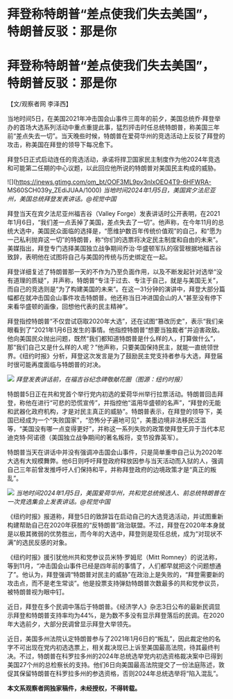 # 拜登称特朗普“差点使我们失去美国”，特朗普反驳：那是你

# 拜登称特朗普“差点使我们失去美国”，特朗普反驳：那是你

【文/观察者网 李泽西】

当地时间5日，在美国2021年冲击国会山事件三周年的前夕，美国总统乔·拜登举办的首场大选系列活动中重点重提此事，猛烈抨击时任总统特朗普，称美国三年前“差点失去一切”。当天晚些时候，特朗普在爱荷华州的竞选活动上反驳了拜登的攻击，称美国在拜登的领导下每况愈下。

拜登5日正式启动连任的竞选活动，承诺将捍卫国家民主制度作为他2024年竞选和可能第二任期的中心议题，以此回应他所说的特朗普对美国民主构成的威胁。

![](https://inews.gtimg.com/om_bt/OOF3ML9pv3nlxOEO4T9-6HFWRA-
MS60SCH039y_ZEdiJUAA/1000) _当地时间2024年1月5日，美国宾夕法尼亚州，美国总统拜登发表讲话。@视觉中国_

拜登当天在宾夕法尼亚州福吉谷（Valley
Forge）发表讲话时公开表明，在2021年1月6日，“我们差一点丢掉了美国，差点失去了一切”。他声称，在今年11月的总统大选中，美国民众面临的选择是，“愿维护数百年传统价值观”的自己，和“愿为一己私利抛弃这一切”的特朗普，称“你们的选票将决定民主制度和自由的未来”。美媒指出，拜登专门选择美国独立战争期间乔治·华盛顿军队的宿营根据地福吉谷致辞，表明他在试图将自己与美国的传统与历史绑定在一起。

拜登详细复述了特朗普那一天的不作为乃至负面作用，以及不断发起针对选举“没有道理的质疑”，并声称，特朗普“专注于过去、专注于自己，就是与美国无关”，而自己的竞选则是“为了构建美国的未来”。在这一31分钟的演讲中，拜登大部分篇幅都在就冲击国会山事件攻击特朗普。他还称当日冲进国会山的人“甚至没有停下来看华盛顿的画像，回想他代表的民主精神”。

拜登指控特朗普“不仅尝试窃取2020年大选”，还在试图“篡改历史”，表示“我们亲眼看到了”2021年1月6日发生的事情。他指控特朗普“想要当独裁者”并迫害政敌。他向美国民众抛出问题，既然“我们都知道特朗普是什么样的人，打算做什么”，那“我们自己又是什么样的人呢？”他声称，只要美国保持民主，就能一直统领世界。《纽约时报》分析，拜登这次发言是为了鼓励民主党支持者参与大选，拜登届时很可能再度面临与特朗普的对决。

![](https://inews.gtimg.com/om_bt/OHsdATn3z9vJP3GEzjLxOEIOqIZMG44jQeLH4JaxQJ3CoAA/1000)
_拜登发表讲话前，在福吉谷纪念碑敬献花圈（图源：纽约时报）_

特朗普5日正在共和党首个举行党内初选的爱荷华州举行拉票活动。特朗普回击拜登，称他在进行“可悲的恐慌宣传”，并指控他“滥用华盛顿的名声”，“拜登的无能和武器化政府机构，才是对民主真正的威胁”。特朗普表示，在拜登的领导下，美国已经成为一个“失败国家”，“恐怖分子遍地可见”，美墨边境非法移民泛滥等，“美国没有哪一点变得更好”，并称这一系列失败的政策使拜登无异于当代本尼迪克特·阿诺德（美国独立战争期间的著名叛将，变节投靠英军）。

特朗普当天在讲话中并没有强调冲击国会山事件，只是简单重申自己认为2020年大选有大规模舞弊。他6日则呼吁拜登政府释放因参与当天活动而入狱的人，强调自己三年前曾发推呼吁人们保持和平，并称拜登政府的边境政策才是“真正的叛乱”。

![](https://inews.gtimg.com/om_bt/ObFJOBSxhgrW_5VX0RTGrk0GO6pSDC0GPStlEKDMh9IaAAA/1000)
_当地时间2024年1月5日，美国爱荷华州，共和党总统候选人、前总统特朗普在一次竞选集会上发表讲话。@视觉中国_

《纽约时报》报道称，拜登5日的致辞旨在启动自己的大选竞选活动，并试图重新构建帮助自己在2020年获胜的“反特朗普”政治联盟。不过，拜登在2020年本身就是以极其微弱的优势胜出，而今年的大选中，拜登则是现任总统，成为“对现状不满”的选民反感的对象。

《纽约时报》援引犹他州共和党参议员米特·罗姆尼（Mitt
Romney）的说法称，等到11月，“冲击国会山事件已经是四年前的事情了，人们都早就把这个问题想通了”。他认为，拜登强调“特朗普对民主的威胁”在政治上是失败的，“拜登需要新的攻击点，而不是老生常谈”。他是投票支持弹劾特朗普次数最多的共和党参议员，被特朗普视为眼中钉。

近日，拜登在多个民调中落后于特朗普。《经济学人》杂志3日公布的最新民调显示拜登和特朗普支持率均为44%，是为数不多没有显示拜登落后的民调。在2020年大选前夕，大部分民调曾显示拜登大举领先。

近日，美国多州法院认定特朗普参与了2021年1月6日的“叛乱”，因此裁定他的名字不可出现在党内初选选票上，相关裁决现已上诉至美国最高法院，待其最终判决。不过，特朗普在科罗拉多州的2024年总统选举党内初选资格裁决案中已得到美国27个州的总检察长的支持。他们6日向美国最高法院提交了一份法庭陈述，敦促其保留特朗普在科罗拉多州的参选资格，否则2024年总统选举将“陷入混乱”。

**本文系观察者网独家稿件，未经授权，不得转载。**


